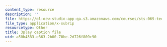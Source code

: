 ```yaml
---
content_type: resource
description: ''
file: https://ol-ocw-studio-app-qa.s3.amazonaws.com/courses/sts-069-technology-in-a-dangerous-world-fall-2002/a50b4383e3632b0070be2d726f809c90_4YRf-1mLlyw.srt
file_type: application/x-subrip
resourcetype: Other
title: 3play caption file
uid: a50b4383-e363-2b00-70be-2d726f809c90
---
```

